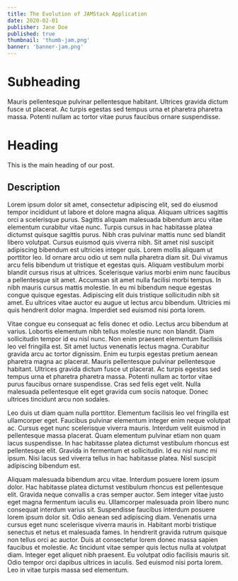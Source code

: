 ```yaml
---
title: The Evolution of JAMStack Application
date: 2020-02-01
publisher: Jane Doe
published: true
thumbnail: 'thumb-jam.png'
banner: 'banner-jam.png'
---
```


# Subheading

Mauris pellentesque pulvinar pellentesque habitant. Ultrices gravida dictum fusce ut placerat. Ac turpis egestas sed tempus urna et pharetra pharetra massa. Potenti nullam ac tortor vitae purus faucibus ornare suspendisse.

# Heading

This is the main heading of our post.

## Description

Lorem ipsum dolor sit amet, consectetur adipiscing elit, sed do eiusmod tempor incididunt ut labore et dolore magna aliqua. Aliquam ultrices sagittis orci a scelerisque purus. Sagittis aliquam malesuada bibendum arcu vitae elementum curabitur vitae nunc. Turpis cursus in hac habitasse platea dictumst quisque sagittis purus. Nibh cras pulvinar mattis nunc sed blandit libero volutpat. Cursus euismod quis viverra nibh. Sit amet nisl suscipit adipiscing bibendum est ultricies integer quis. Lorem mollis aliquam ut porttitor leo. Id ornare arcu odio ut sem nulla pharetra diam sit. Dui vivamus arcu felis bibendum ut tristique et egestas quis. Aliquam vestibulum morbi blandit cursus risus at ultrices. Scelerisque varius morbi enim nunc faucibus a pellentesque sit amet. Accumsan sit amet nulla facilisi morbi tempus. In nibh mauris cursus mattis molestie. In eu mi bibendum neque egestas congue quisque egestas. Adipiscing elit duis tristique sollicitudin nibh sit amet. Eu ultrices vitae auctor eu augue ut lectus arcu bibendum. Ultricies mi quis hendrerit dolor magna. Imperdiet sed euismod nisi porta lorem.


Vitae congue eu consequat ac felis donec et odio. Lectus arcu bibendum at varius. Lobortis elementum nibh tellus molestie nunc non blandit. Diam sollicitudin tempor id eu nisl nunc. Non enim praesent elementum facilisis leo vel fringilla est. Sit amet luctus venenatis lectus magna. Curabitur gravida arcu ac tortor dignissim. Enim eu turpis egestas pretium aenean pharetra magna ac placerat. Mauris pellentesque pulvinar pellentesque habitant. Ultrices gravida dictum fusce ut placerat. Ac turpis egestas sed tempus urna et pharetra pharetra massa. Potenti nullam ac tortor vitae purus faucibus ornare suspendisse. Cras sed felis eget velit. Nulla malesuada pellentesque elit eget gravida cum sociis natoque. Donec ultrices tincidunt arcu non sodales.

Leo duis ut diam quam nulla porttitor. Elementum facilisis leo vel fringilla est ullamcorper eget. Faucibus pulvinar elementum integer enim neque volutpat ac. Cursus eget nunc scelerisque viverra mauris. Interdum velit euismod in pellentesque massa placerat. Quam elementum pulvinar etiam non quam lacus suspendisse. In hac habitasse platea dictumst vestibulum rhoncus est pellentesque elit. Gravida in fermentum et sollicitudin. Id eu nisl nunc mi ipsum. Nisi lacus sed viverra tellus in hac habitasse platea. Nisl suscipit adipiscing bibendum est.

Aliquam malesuada bibendum arcu vitae. Interdum posuere lorem ipsum dolor. Hac habitasse platea dictumst vestibulum rhoncus est pellentesque elit. Gravida neque convallis a cras semper auctor. Sem integer vitae justo eget magna fermentum iaculis eu. Ullamcorper malesuada proin libero nunc consequat interdum varius sit. Suspendisse faucibus interdum posuere lorem ipsum dolor sit. Odio aenean sed adipiscing diam. Venenatis urna cursus eget nunc scelerisque viverra mauris in. Habitant morbi tristique senectus et netus et malesuada fames. In hendrerit gravida rutrum quisque non tellus orci ac auctor. Duis at consectetur lorem donec massa sapien faucibus et molestie. Ac tincidunt vitae semper quis lectus nulla at volutpat diam. Integer eget aliquet nibh praesent. Eu volutpat odio facilisis mauris sit. Odio tempor orci dapibus ultrices in iaculis. Sed euismod nisi porta lorem. Leo in vitae turpis massa sed elementum.